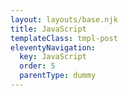 ```yaml
---
layout: layouts/base.njk
title: JavaScript
templateClass: tmpl-post
eleventyNavigation:
  key: JavaScript
  order: 5
  parentType: dummy
---
```

             

<script>
    var a = 5;
    var b = 10;
    var result;
    var myName = 'Olena';
    var myLastName = 'Sakhno';
    result = a + b;
    console.log('addition=' + result);
    result = a - b;
    console.log('subtraction=' + result);
    result = a * b;
    console.log('multiplication=' + result);
    result = a / b;
    console.log('division=' + result);
    result = a % b;
    console.log('modulus=' + result);
    console.log('My full name is' + ' ' + myName + myLastName);




</script>